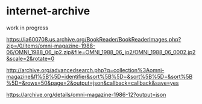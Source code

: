 # internet-archive

work in progress

https://ia600708.us.archive.org/BookReader/BookReaderImages.php?zip=/0/items/omni-magazine-1988-06/OMNI_1988_06_jp2.zip&file=OMNI_1988_06_jp2/OMNI_1988_06_0002.jp2&scale=2&rotate=0

http://archive.org/advancedsearch.php?q=collection%3Aomni-magazine&fl%5B%5D=identifier&sort%5B%5D=&sort%5B%5D=&sort%5B%5D=&rows=50&page=2&output=json&callback=callback&save=yes

https://archive.org/details/omni-magazine-1986-12?output=json